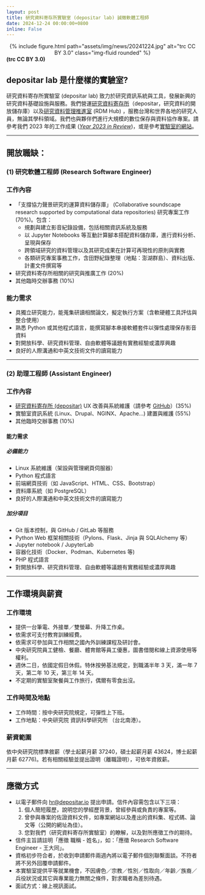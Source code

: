 ```yaml
---
layout: post
title: 研究資料寄存所實驗室 (depositar lab) 誠徵軟體工程師
date: 2024-12-24 00:00:00+0800
inline: False
---
```


<center>
<div class="row">
    <div class="col-sm mt-3 mt-md-0">
        {% include figure.html path="assets/img/news/20241224.jpg" alt="trc CC BY 3.0" class="img-fluid rounded" %}
    </div>
</div>
</center>
<div class="caption">
    <b>(trc CC BY 3.0)</b>
</div>


## depositar lab 是什麼樣的實驗室?

研究資料寄存所實驗室 (depositar lab) 致力於研究資訊系統與工具，發展新興的研究資料基礎設施與服務。我們營運[研究資料寄存所](https://data.depositar.io/)（depositar，研究資料的開放儲存庫）以及[研究資料管理推進室](https://data.depositar.io/) (RDM Hub) ，服務台灣和世界各地的研究人員，無論其學科領域。我們也與夥伴們進行大規模的數位保存與資料協作專案。請參考我們 2023 年的工作成果 (_[Year 2023 in Review](https://lab.depositar.io/zh-tw/news/240501_1/)_)，或是參考[實驗室的網站](https://lab.depositar.io/)。

---

## 開放職缺：

### (1) 研究軟體工程師  (Research Software Engineer)
### 工作內容

- 「支撐協力聲景研究的運算資料儲存庫」 (Collaborative soundscape research supported by computational data repositories) 研究專案工作 (70%)。包含：
    - 規劃與建立影音紀錄設備，包括相關資訊系統及服務
    - 以 Jupyter Notebooks 等互動計算腳本搭配資料儲存庫，進行資料分析、呈現與保存 
    - 跨領域研究的資料管理以及其研究成果在計算可再現性的原則與實務
    - 各類研究專案事務工作，含田野紀錄整理（地點：澎湖群島）、資料出版、計畫文件撰寫等
- 研究資料寄存所相關的研究與推廣工作 (20%)
- 其他臨時交辦事務 (10%)

### 能力需求

- 具獨立研究能力，能蒐集研讀相關論文，擬定執行方案（含軟硬體工具評估與整合使用）
- 熟悉 Python 或其他程式語言，能撰寫腳本串接軟體套件以彈性處理保存影音資料
- 對開放科學、研究資料管理、自由軟體等議題有實務經驗或濃厚興趣
- 良好的人際溝通和中英文技術文件的讀寫能力

---

### (2) 助理工程師 (Assistant Engineer)
### 工作內容
- [研究資料寄存所 (depositar)](https://data.depositar.io/) UX 改善與系統維護（請參考 [GitHub](https://github.com/depositar/)）(35%)
- 實驗室資訊系統 (Linux、Drupal、NGINX、Apache...) 建置與維護 (55%)
- 其他臨時交辦事務 (10%)

####  能力需求

##### 必備能力
- Linux 系統維護（架設與管理網頁伺服器）
- Python 程式語言
- 前端網頁技術（如 JavaScript、HTML、CSS、Bootstrap）
- 資料庫系統（如 PostgreSQL）
- 良好的人際溝通和中英文技術文件的讀寫能力

##### 加分項目
- Git 版本控制，與 GitHub / GitLab 等服務
- Python Web 框架相關技術（Pylons、Flask、Jinja 與 SQLAlchemy 等）
- Jupyter notebook / JupyterLab
- 容器化技術（Docker、Podman、Kubernetes 等)
- PHP 程式語言
- 對開放科學、研究資料管理、自由軟體等議題有實務經驗或濃厚興趣

---

## 工作環境與薪資

### 工作環境

* 提供一台筆電、外接單／雙螢幕、升降工作桌。
* 依需求可支付教育訓練經費。
* 依需求可參加與工作相關之國內外訓練課程及研討會。
* 中央研究院員工健檢、餐廳、體育館等員工優惠，圖書借閱和線上資源使用等權利。
* 週休二日，依國定假日休假。特休按勞基法規定，到職滿半年 3 天，滿一年 7 天，第二年 10 天，第三年 14 天。
* 不定期的實驗室聚餐與工作旅行，偶爾有零食出沒。


### 工作時間及地點
* 工作時間：按中央研究院規定，可彈性上下班。
* 工作地點：中央研究院 資訊科學研究所 （台北南港）。


### 薪資範圍
依中央研究院標準敘薪（學士起薪月薪 37240，碩士起薪月薪 43624，博士起薪月薪 62776)。若有相關經驗並提出證明（離職證明），可依年資敘薪。

---

## 應徵方式

- 以電子郵件向 [hr@depositar.io](mailto:hr@depositar.io) 提出申請。信件內容需包含以下三項：
    1. 個人簡短履歷，說明您的學經歷背景，曾經參與或負責的專案等。
    2. 曾參與專案的佐證資料文件，如專案網站以及產出的資料集、程式碼、論文等（公開的網址為佳）。
    3. 您對我們（研究資料寄存所實驗室）的瞭解，以及對所應徵工作的期待。
- 信件主旨請註明「應徵 職稱 - 姓名」，如：「應徵 Research Software Engineer  - 王大同」。
- 資格初步符合者，於收到申請郵件兩週內將以電子郵件個別聯繫面談。不符者將不另外回覆申請郵件。
- 本實驗室提供平等就業機會，不因膚色／宗教／性別／性取向／年齡／族裔／兵役狀況或其它與專業能力無關之條件，對求職者為差別待遇。
- 面試方式：線上視訊面試。
